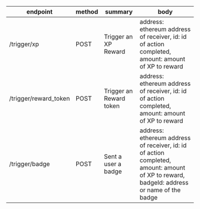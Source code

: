 | endpoint              | method | summary                 | body                                                                                                                                     |
| --------------------- | ------ | ----------------------- | ---------------------------------------------------------------------------------------------------------------------------------------- |
| /trigger/xp           | POST   | Trigger an XP Reward    | address: ethereum address of receiver, id: id of action completed, amount: amount of XP to reward                                        |
| /trigger/reward_token | POST   | Trigger an Reward token | address: ethereum address of receiver, id: id of action completed, amount: amount of XP to reward                                        |
| /trigger/badge        | POST   | Sent a user a badge     | address: ethereum address of receiver, id: id of action completed, amount: amount of XP to reward, badgeId: address or name of the badge |
